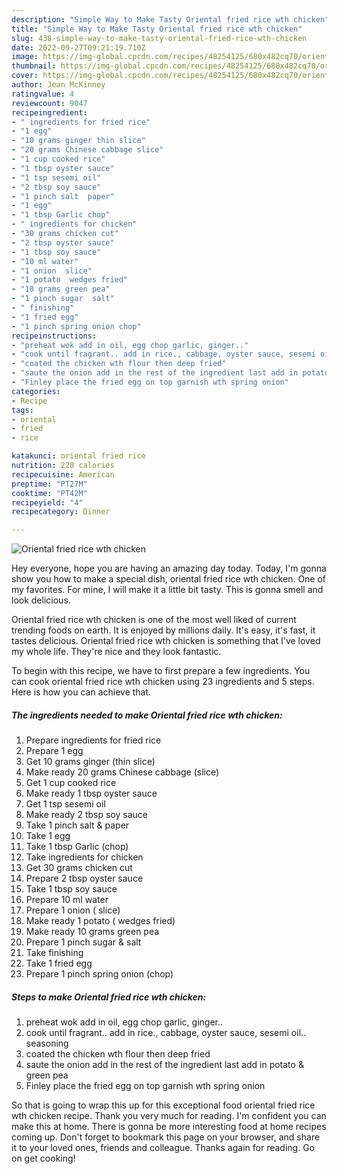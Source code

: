 ```yaml
---
description: "Simple Way to Make Tasty Oriental fried rice wth chicken"
title: "Simple Way to Make Tasty Oriental fried rice wth chicken"
slug: 438-simple-way-to-make-tasty-oriental-fried-rice-wth-chicken
date: 2022-09-27T09:21:19.710Z
image: https://img-global.cpcdn.com/recipes/48254125/680x482cq70/oriental-fried-rice-wth-chicken-recipe-main-photo.jpg
thumbnail: https://img-global.cpcdn.com/recipes/48254125/680x482cq70/oriental-fried-rice-wth-chicken-recipe-main-photo.jpg
cover: https://img-global.cpcdn.com/recipes/48254125/680x482cq70/oriental-fried-rice-wth-chicken-recipe-main-photo.jpg
author: Jean McKinney
ratingvalue: 4
reviewcount: 9047
recipeingredient:
- " ingredients for fried rice"
- "1 egg"
- "10 grams ginger thin slice"
- "20 grams Chinese cabbage slice"
- "1 cup cooked rice"
- "1 tbsp oyster sauce"
- "1 tsp sesemi oil"
- "2 tbsp soy sauce"
- "1 pinch salt  paper"
- "1 egg"
- "1 tbsp Garlic chop"
- " ingredients for chicken"
- "30 grams chicken cut"
- "2 tbsp oyster sauce"
- "1 tbsp soy sauce"
- "10 ml water"
- "1 onion  slice"
- "1 potato  wedges fried"
- "10 grams green pea"
- "1 pinch sugar  salt"
- " finishing"
- "1 fried egg"
- "1 pinch spring onion chop"
recipeinstructions:
- "preheat wok add in oil, egg chop garlic, ginger.."
- "cook until fragrant.. add in rice., cabbage, oyster sauce, sesemi oil.. seasoning"
- "coated the chicken wth flour then deep fried"
- "saute the onion add in the rest of the ingredient last add in potato &amp; green pea"
- "Finley place the fried egg on top garnish wth spring onion"
categories:
- Recipe
tags:
- oriental
- fried
- rice

katakunci: oriental fried rice 
nutrition: 220 calories
recipecuisine: American
preptime: "PT27M"
cooktime: "PT42M"
recipeyield: "4"
recipecategory: Dinner

---
```



![Oriental fried rice wth chicken](https://img-global.cpcdn.com/recipes/48254125/680x482cq70/oriental-fried-rice-wth-chicken-recipe-main-photo.jpg)

Hey everyone, hope you are having an amazing day today. Today, I'm gonna show you how to make a special dish, oriental fried rice wth chicken. One of my favorites. For mine, I will make it a little bit tasty. This is gonna smell and look delicious.

Oriental fried rice wth chicken is one of the most well liked of current trending foods on earth. It is enjoyed by millions daily. It's easy, it's fast, it tastes delicious. Oriental fried rice wth chicken is something that I've loved my whole life. They're nice and they look fantastic.




To begin with this recipe, we have to first prepare a few ingredients. You can cook oriental fried rice wth chicken using 23 ingredients and 5 steps. Here is how you can achieve that.

<!--inarticleads1-->

##### The ingredients needed to make Oriental fried rice wth chicken:

1. Prepare  ingredients for fried rice
1. Prepare 1 egg
1. Get 10 grams ginger (thin slice)
1. Make ready 20 grams Chinese cabbage (slice)
1. Get 1 cup cooked rice
1. Make ready 1 tbsp oyster sauce
1. Get 1 tsp sesemi oil
1. Make ready 2 tbsp soy sauce
1. Take 1 pinch salt &amp; paper
1. Take 1 egg
1. Take 1 tbsp Garlic (chop)
1. Take  ingredients for chicken
1. Get 30 grams chicken cut
1. Prepare 2 tbsp oyster sauce
1. Take 1 tbsp soy sauce
1. Prepare 10 ml water
1. Prepare 1 onion ( slice)
1. Make ready 1 potato ( wedges fried)
1. Make ready 10 grams green pea
1. Prepare 1 pinch sugar &amp; salt
1. Take  finishing
1. Take 1 fried egg
1. Prepare 1 pinch spring onion (chop)




<!--inarticleads2-->

##### Steps to make Oriental fried rice wth chicken:

1. preheat wok add in oil, egg chop garlic, ginger..
1. cook until fragrant.. add in rice., cabbage, oyster sauce, sesemi oil.. seasoning
1. coated the chicken wth flour then deep fried
1. saute the onion add in the rest of the ingredient last add in potato &amp; green pea
1. Finley place the fried egg on top garnish wth spring onion




So that is going to wrap this up for this exceptional food oriental fried rice wth chicken recipe. Thank you very much for reading. I'm confident you can make this at home. There is gonna be more interesting food at home recipes coming up. Don't forget to bookmark this page on your browser, and share it to your loved ones, friends and colleague. Thanks again for reading. Go on get cooking!
